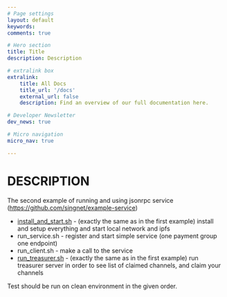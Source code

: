 ```yaml
---
# Page settings
layout: default
keywords:
comments: true

# Hero section
title: Title
description: Description

# extralink box
extralink:
    title: All Docs
    title_url: '/docs'
    external_url: false
    description: Find an overview of our full documentation here.

# Developer Newsletter
dev_news: true

# Micro navigation
micro_nav: true

---
```


# DESCRIPTION

The second example of running and using jsonrpc service
(https://github.com/singnet/example-service)

* [install_and_start.sh](../example1/install_and_start.sh) - (exactly the
same as in the first example) install and setup everything and start local network
and ipfs
* run_service.sh - register and start simple service (one payment
group one endpoint)
* run_client.sh  - make a call to the service
* [run_treasurer.sh](../example1/run_treasurer.sh) - (exactly the
same as in the first example) run treasurer server in order to see list
of claimed channels, and claim your channels

Test should be run on clean environment in the given order.
